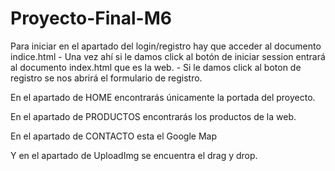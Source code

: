 # Proyecto-Final-M6


Para iniciar en el apartado del login/registro hay que acceder al documento indice.html
    - Una vez ahí si le damos click al botón de iniciar session entrará al documento index.html que es la web.
    - Si le damos click al boton de registro se nos abrirá el formulario de registro.

En el apartado de HOME encontrarás únicamente la portada del proyecto.

En el apartado de PRODUCTOS encontrarás los productos de la web.

En el apartado de CONTACTO esta el Google Map

Y en el apartado de UploadImg se encuentra el drag y drop.
